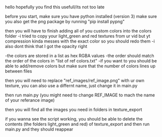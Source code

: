 hello hopefully you find this usefull/its not too late

before you start, make sure you have python installed (version 3)
make sure you also get the png package by running "pip install pypng"

then you will have to finish adding all of you custom colors into the colors folder
-i tried to copy your light_green and red textures from ur vid but yt compression kinda messes with the exact color so you should redo them
-i also dont think that I got the opacity right

-the colors are stored in a list as hex RGBA values
-the order should match the order of the colors in "list of ref colors.txt"
-if you want to you should be able to add/remove colors but make sure that the number of colors lines up between files

then you will need to replace "ref_images/ref_image.png" with ur own texture, you can also use a differnt name, just change it in main.py

then run main.py (you might need to change REF_IMAGE to mach the name of your referance image)

then you will find all the images you need in folders in texture_export

if you wanna see the script working, you should be able to delete the contents (the folders light_green and red) of texture_export and then run main.py and they should reappear
